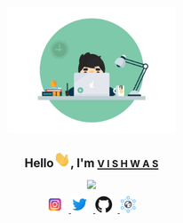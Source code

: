 <div align="center">
<img src="https://github.com/vstark21/vstark21/blob/master/Programmer.gif" width=60% alt="Programmer_GIF">
<h2>Hello<img src="https://github.com/vstark21/vstark21/blob/master/Hi.gif" width=30px alt="Hi_GIF">, I'm <a href="https://github.com/vstark21"><small>V I S H W A S</small></a></h2>
</div>
<div align="center">
	<img src="https://github-readme-stats.vercel.app/api/top-langs/?username=vstark21&layout=compact&hide=Digital Command Language">
</div>
<!-- <div>
    	<img alt="Python" src="https://img.shields.io/badge/python%20-%2314354C.svg?&style=for-the-badge&logo=python&logoColor=white"/>
        <img alt="C++" src="https://img.shields.io/badge/c++%20-%2300599C.svg?&style=for-the-badge&logo=c%2B%2B&ogoColor=white"/>
		<img alt="Java" src="https://img.shields.io/badge/java-%23ED8B00.svg?&style=for-the-badge&logo=java&logoColor=white"/>
    	<img alt="Git" src="https://img.shields.io/badge/git%20-%23F05033.svg?&style=for-the-badge&logo=git&logoColor=white"/>
		<img alt="TensorFlow" src="https://img.shields.io/badge/TensorFlow%20-%23FF6F00.svg?&style=for-the-badge&logo=TensorFlow&logoColor=white"/>
    	<img alt="PyTorch" src="https://img.shields.io/badge/PyTorch%20-%23EE4C2C.svg?&style=for-the-badge&logo=PyTorch&logoColor=white" />
</div> -->
<div align="center" style="padding-top:10px;">
<a href="https://www.instagram.com/v_i_s_h_w_a21/">
<img src="https://github.com/vstark21/vstark21/blob/master/instagram.png" width=30px style="padding-right:10px;">
</a>
<a href="https://twitter.com/VishwasChepuri">
<img src="https://github.com/vstark21/vstark21/blob/master/twitter.png" width=30px style="padding-right:10px;">
</a>
<a href="https://github.com/vstark21">
<img src="https://github.com/vstark21/vstark21/blob/master/github.png" width=30px style="padding-right:10px;">
</a>
<a href="https://vstark21.github.io">
<img src="https://github.com/vstark21/vstark21/blob/master/website.png" width=30px>
</a>
</div>


